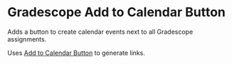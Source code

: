 # Gradescope Add to Calendar Button

Adds a button to create calendar events next to all Gradescope assignments.

Uses [Add to Calendar Button](https://github.com/add2cal/add-to-calendar-button) to generate links.
